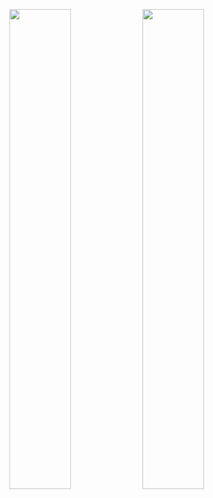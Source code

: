 <img align="left" width="47%" src="https://github-readme-stats.vercel.app/api?username=Kevin-Roney&show_icons=true&theme=dracula"/>

<img align="left" width="47%" src="https://github-readme-stats.vercel.app/api/top-langs/?username=Kevin-Roney&layout=compact"/>


<!--
**Kevin-Roney/Kevin-Roney** is a ✨ _special_ ✨ repository because its `README.md` (this file) appears on your GitHub profile.

Here are some ideas to get you started:

- 🔭 I’m currently working on ...
- 🌱 I’m currently learning ...
- 👯 I’m looking to collaborate on ...
- 🤔 I’m looking for help with ...
- 💬 Ask me about ...
- 📫 How to reach me: ...
- 😄 Pronouns: ...
- ⚡ Fun fact: ...
-->
